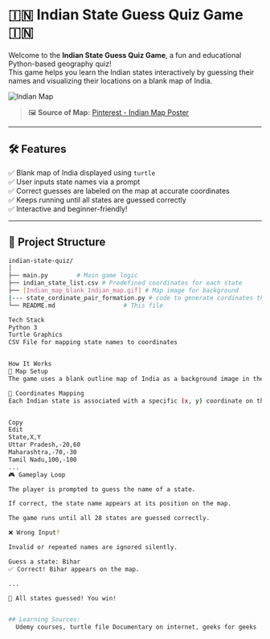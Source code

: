# 🇮🇳 Indian State Guess Quiz Game 🇮🇳

Welcome to the **Indian State Guess Quiz Game**, a fun and educational Python-based geography quiz!  
This game helps you learn the Indian states interactively by guessing their names and visualizing their locations on a blank map of India.

![Indian Map](https://i.pinimg.com/originals/0e/56/71/0e5671bb09b0eeb2c2d657e1e314b40d.jpg)

> 🖼️ **Source of Map:** [Pinterest - Indian Map Poster](https://in.pinterest.com/pin/indian-map-poster-design--17310779812543255/)

---

## 🛠 Features

✅ Blank map of India displayed using `turtle`  
✅ User inputs state names via a prompt  
✅ Correct guesses are labeled on the map at accurate coordinates  
✅ Keeps running until all states are guessed correctly  
✅ Interactive and beginner-friendly!

---

## 📂 Project Structure

```bash
indian-state-quiz/
│
├── main.py        # Main game logic
├── indian_state_list.csv # Predefined coordinates for each state
├── [Indian_map_blank_Indian_map.gif] # Map image for background
|--- state_cordinate_pair_formation.py # code to generate cordinates that reduce manual making csv file
└── README.md                   # This file

Tech Stack
Python 3
Turtle Graphics
CSV File for mapping state names to coordinates


How It Works
🎯 Map Setup
The game uses a blank outline map of India as a background image in the turtle window.

📍 Coordinates Mapping
Each Indian state is associated with a specific (x, y) coordinate on the map. These are stored in a CSV file like this:


Copy
Edit
State,X,Y
Uttar Pradesh,-20,60
Maharashtra,-70,-30
Tamil Nadu,100,-100
...
🎮 Gameplay Loop

The player is prompted to guess the name of a state.

If correct, the state name appears at its position on the map.

The game runs until all 28 states are guessed correctly.

❌ Wrong Input?

Invalid or repeated names are ignored silently.

Guess a state: Bihar
✅ Correct! Bihar appears on the map.

...

🎉 All states guessed! You win!


## Learning Sources:
  Udemy courses, turtle file Documentary on internet, geeks for geeks
